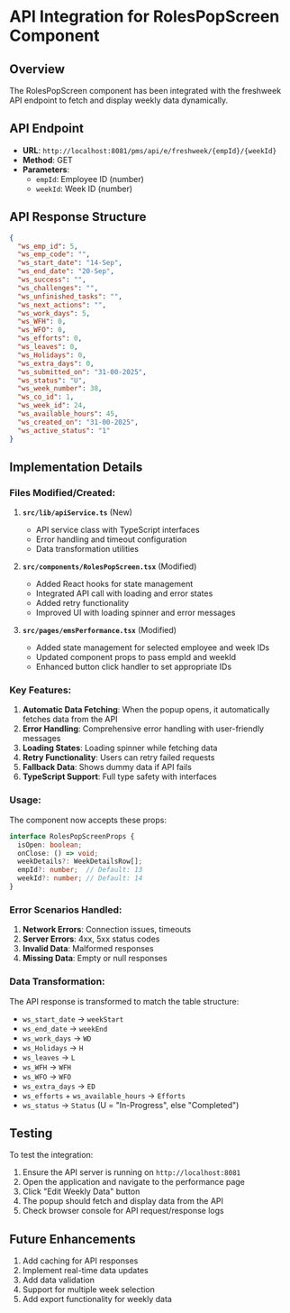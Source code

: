 # API Integration for RolesPopScreen Component

## Overview
The RolesPopScreen component has been integrated with the freshweek API endpoint to fetch and display weekly data dynamically.

## API Endpoint
- **URL**: `http://localhost:8081/pms/api/e/freshweek/{empId}/{weekId}`
- **Method**: GET
- **Parameters**: 
  - `empId`: Employee ID (number)
  - `weekId`: Week ID (number)

## API Response Structure
```json
{
  "ws_emp_id": 5,
  "ws_emp_code": "",
  "ws_start_date": "14-Sep",
  "ws_end_date": "20-Sep",
  "ws_success": "",
  "ws_challenges": "",
  "ws_unfinished_tasks": "",
  "ws_next_actions": "",
  "ws_work_days": 5,
  "ws_WFH": 0,
  "ws_WFO": 0,
  "ws_efforts": 0,
  "ws_leaves": 0,
  "ws_Holidays": 0,
  "ws_extra_days": 0,
  "ws_submitted_on": "31-00-2025",
  "ws_status": "U",
  "ws_week_number": 38,
  "ws_co_id": 1,
  "ws_week_id": 24,
  "ws_available_hours": 45,
  "ws_created_on": "31-00-2025",
  "ws_active_status": "1"
}
```

## Implementation Details

### Files Modified/Created:

1. **`src/lib/apiService.ts`** (New)
   - API service class with TypeScript interfaces
   - Error handling and timeout configuration
   - Data transformation utilities

2. **`src/components/RolesPopScreen.tsx`** (Modified)
   - Added React hooks for state management
   - Integrated API call with loading and error states
   - Added retry functionality
   - Improved UI with loading spinner and error messages

3. **`src/pages/emsPerformance.tsx`** (Modified)
   - Added state management for selected employee and week IDs
   - Updated component props to pass empId and weekId
   - Enhanced button click handler to set appropriate IDs

### Key Features:

1. **Automatic Data Fetching**: When the popup opens, it automatically fetches data from the API
2. **Error Handling**: Comprehensive error handling with user-friendly messages
3. **Loading States**: Loading spinner while fetching data
4. **Retry Functionality**: Users can retry failed requests
5. **Fallback Data**: Shows dummy data if API fails
6. **TypeScript Support**: Full type safety with interfaces

### Usage:

The component now accepts these props:
```typescript
interface RolesPopScreenProps {
  isOpen: boolean;
  onClose: () => void;
  weekDetails?: WeekDetailsRow[];
  empId?: number;  // Default: 13
  weekId?: number; // Default: 14
}
```

### Error Scenarios Handled:

1. **Network Errors**: Connection issues, timeouts
2. **Server Errors**: 4xx, 5xx status codes
3. **Invalid Data**: Malformed responses
4. **Missing Data**: Empty or null responses

### Data Transformation:

The API response is transformed to match the table structure:
- `ws_start_date` → `weekStart`
- `ws_end_date` → `weekEnd`
- `ws_work_days` → `WD`
- `ws_Holidays` → `H`
- `ws_leaves` → `L`
- `ws_WFH` → `WFH`
- `ws_WFO` → `WFO`
- `ws_extra_days` → `ED`
- `ws_efforts` + `ws_available_hours` → `Efforts`
- `ws_status` → `Status` (U = "In-Progress", else "Completed")

## Testing

To test the integration:

1. Ensure the API server is running on `http://localhost:8081`
2. Open the application and navigate to the performance page
3. Click "Edit Weekly Data" button
4. The popup should fetch and display data from the API
5. Check browser console for API request/response logs

## Future Enhancements

1. Add caching for API responses
2. Implement real-time data updates
3. Add data validation
4. Support for multiple week selection
5. Add export functionality for weekly data
